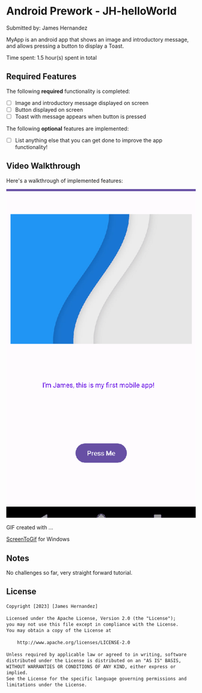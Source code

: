 # Android Prework - JH-helloWorld

Submitted by: James Hernandez

MyApp is an android app that shows an image and introductory message, and allows pressing a button to display a Toast. 

Time spent: 1.5 hour(s) spent in total

## Required Features

The following **required** functionality is completed:

* [ ] Image and introductory message displayed on screen
* [ ] Button displayed on screen
* [ ] Toast with message appears when button is pressed 

The following **optional** features are implemented:

* [ ] List anything else that you can get done to improve the app functionality!

## Video Walkthrough

Here's a walkthrough of implemented features:

<img src='app.gif' title='Video Walkthrough' width='' alt='Video Walkthrough' />


GIF created with ...  

[ScreenToGif](https://www.screentogif.com/) for Windows

## Notes

No challenges so far, very straight forward tutorial.

## License

    Copyright [2023] [James Hernandez]

    Licensed under the Apache License, Version 2.0 (the "License");
    you may not use this file except in compliance with the License.
    You may obtain a copy of the License at

        http://www.apache.org/licenses/LICENSE-2.0

    Unless required by applicable law or agreed to in writing, software
    distributed under the License is distributed on an "AS IS" BASIS,
    WITHOUT WARRANTIES OR CONDITIONS OF ANY KIND, either express or implied.
    See the License for the specific language governing permissions and
    limitations under the License.
